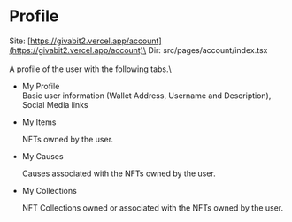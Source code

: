 # Profile

Site: [https://givabit2.vercel.app/account](https://givabit2.vercel.app/account)\
Dir: src/pages/account/index.tsx\
\
&#x20;A profile of the user with the following tabs.\


* My Profile\
  Basic user information (Wallet Address, Username and Description), Social Media links
*   My Items

    NFTs owned by the user.
*   My Causes

    Causes associated with the NFTs owned by the user.
*   My Collections

    NFT Collections owned or associated with the NFTs owned by the user.





